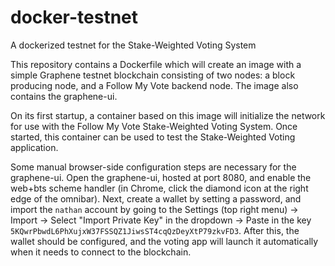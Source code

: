 # docker-testnet
A dockerized testnet for the Stake-Weighted Voting System

This repository contains a Dockerfile which will create an image with a simple Graphene testnet blockchain consisting of two nodes: a block producing node, and a Follow My Vote backend node. The image also contains the graphene-ui.

On its first startup, a container based on this image will initialize the network for use with the Follow My Vote Stake-Weighted Voting System. Once started, this container can be used to test the Stake-Weighted Voting application.

Some manual browser-side configuration steps are necessary for the graphene-ui. Open the graphene-ui, hosted at port 8080, and enable the web+bts scheme handler (in Chrome, click the diamond icon at the right edge of the omnibar). Next, create a wallet by setting a password, and import the `nathan` account by going to the Settings (top right menu) -> Import -> Select "Import Private Key" in the dropdown -> Paste in the key `5KQwrPbwdL6PhXujxW37FSSQZ1JiwsST4cqQzDeyXtP79zkvFD3`. After this, the wallet should be configured, and the voting app will launch it automatically when it needs to connect to the blockchain.
